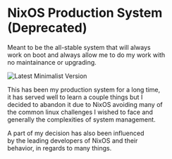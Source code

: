 # NixOS Production System (Deprecated)

Meant to be the all-stable system that will always  
work on boot and always allow me to do my work with  
no maintainance or upgrading.

![Latest Minimalist Version](./images/nixos-minimalist.jpg)

This has been my production system for a long time,  
it has served well to learn a couple things but I  
decided to abandon it due to NixOS avoiding many of  
the common linux challenges I wished to face and  
generally the complexities of system management.

A part of my decision has also been influenced  
by the leading developers of NixOS and their  
behavior, in regards to many things.

